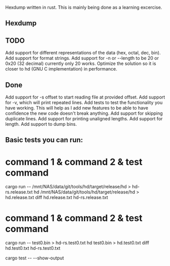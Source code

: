 Hexdump written in rust.  This is mainly being done as a learning excercise.
## Hexdump

## TODO 

Add support for different representations of the data (hex, octal, dec, bin).
Add support for format strings.
Add support for -n or --length to be 20 or 0x20 (32 decimal) currently only
  20 works.
Optimize the solution so it is closer to hd (GNU C implementation) in performance.

## Done

Add support for -s offset to start reading file at provided offset.
Add support for -v, which will print repeated lines.
Add tests to test the functionality you have working.  This will help as I add
new features to be able to have confidence the new code doesn't break anything.
Add support for skipping duplicate lines.
Add support for printing unaligned lengths.
Add support for length.
Add support to dump bins.

## Basic tests you can run:

# command 1 & command 2 & test command
cargo run -- /mnt/NAS/data/git/tools/hd/target/release/hd > hd-rs.release.txt
hd /mnt/NAS/data/git/tools/hd/target/release/hd > hd.release.txt
diff hd.release.txt hd-rs.release.txt

# command 1 & command 2 & test command
cargo run -- test0.bin > hd-rs.test0.txt
hd test0.bin > hd.test0.txt 
diff hd.test0.txt hd-rs.test0.txt

cargo test -- --show-output
